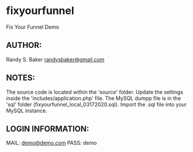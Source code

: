 # fixyourfunnel
Fix Your Funnel Demo

AUTHOR:
-------
Randy S. Baker
randysbaker@gmail.com

NOTES:
------
The source code is located within the 'source' folder. Update the settings inside the 'includes/application.php' file.
The MySQL dumpp file is in the 'sql' folder (fixyourfunnel_local_03172020.sql). Import the .sql file into your MySQL instance.

LOGIN INFORMATION:
------------------
MAIL: demo@demo.com
PASS: demo
